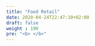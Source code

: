 ```yaml
---
title: "Food Retail"
date: 2020-04-24T22:47:10+02:00
draft: false
weight : 190
pre: "<b> </b>"
---
```

